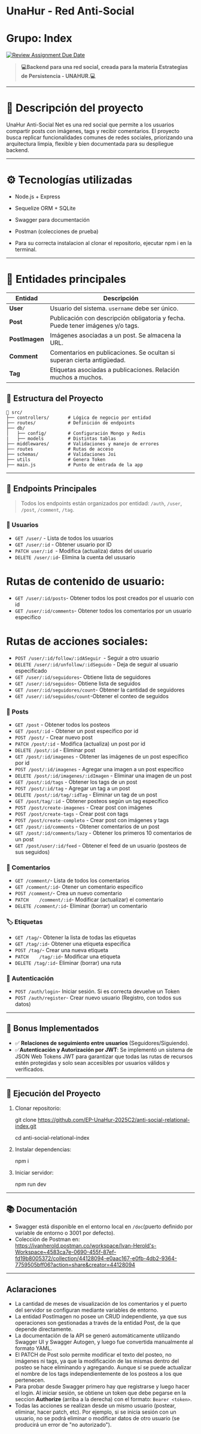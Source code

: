 
# UnaHur - Red Anti-Social
#  Grupo: Index


[![Review Assignment Due Date](https://classroom.github.com/assets/deadline-readme-button-22041afd0340ce965d47ae6ef1cefeee28c7c493a6346c4f15d667ab976d596c.svg)](https://classroom.github.com/a/F3f9PyrQ)


> **💻Backend para una red social, creada para la materia Estrategias de Persistencia - UNAHUR.💻**

---

# 📌 Descripción del proyecto

UnaHur Anti-Social Net es una red social que permite a los usuarios compartir posts con imágenes, tags y recibir comentarios. El proyecto busca replicar funcionalidades comunes de redes sociales, priorizando una arquitectura limpia, flexible y bien documentada para su despliegue backend.

---
# ⚙️ Tecnologías utilizadas

- Node.js + Express
- Sequelize ORM + SQLite
- Swagger para documentación
- Postman (colecciones de prueba)

- Para su correcta instalacion al clonar el repositorio, ejecutar npm i en la terminal.

---
# 🧱 Entidades principales

| Entidad       | Descripción                                                                 |
|---------------|-----------------------------------------------------------------------------|
| **User**      | Usuario del sistema. `username` debe ser único.                             |
| **Post**      | Publicación con descripción obligatoria y fecha. Puede tener imágenes y/o tags.      |
| **PostImagen**| Imágenes asociadas a un post. Se almacena la URL.                           |
| **Comment**   | Comentarios en publicaciones. Se ocultan si superan cierta antigüedad.      |
| **Tag**       | Etiquetas asociadas a publicaciones. Relación muchos a muchos.              |

## 📁 Estructura del Proyecto

```
📁 src/
├── controllers/       # Lógica de negocio por entidad
├── routes/            # Definición de endpoints
├── db/
│   ├── config/        # Configuración Mongo y Redis
|   ├── models         # Distintas tablas
├── middlewares/       # Validaciones y manejo de errores
├── routes             # Rutas de acceso 
├── schemas/           # Validaciones Joi
├── utils              # Genera Token    
├── main.js            # Punto de entrada de la app
```

---
## 📄 Endpoints Principales

> Todos los endpoints están organizados por entidad: `/auth`, `/user`, `/post`, `/comment`, `/tag`.

### 👤 Usuarios

- `GET /user/` - Lista de todos los usuarios
- `GET /user/:id` - Obtener usuario por ID
- `PATCH user/:id `- Modifica (actualiza) datos del usuario
- `DELETE /user/:id`- Elimina la cuenta del ususario
# Rutas de contenido de usuario:
- `GET /user/:id/posts`- Obtener todos los post creados por el usuario con id
- `GET /user/:id/comments`- Obtener todos los comentarios por un usuario especifico
# Rutas de acciones sociales:
- `POST /user/:id/follow/:idASeguir `- Seguir a otro usuario
- `DELETE /user/:id/unfollow/:idSeguido` - Deja de seguir al usuario especificado
- `GET /user/:id/seguidores`- Obtiene lista de seguidores
- `GET /user/:id/seguidos`- Obtiene lista de seguidos
- `GET /user/:id/seguidores/count`- Obtener la cantidad de seguidores
- `GET /user/:id/seguidos/count`-Obtener el conteo de seguidos

### 📝 Posts

- `GET /post` - Obtener todos los posteos
- `GET /post/:id` - Obtener un post específico por id
- `POST /post/` - Crear nuevo post
- `PATCH /post/:id` - Modifica (actualiza) un post por id
- `DELETE /post/:id` - Eliminar post
- `GET /post/:id/imagenes` - Obtener las imágenes de un post específico por id
- `POST /post/:id/imagenes` - Agregar una imagen a un post específico
- `DELETE /post/:id/imagenes/:idImagen` - Eliminar una imagen de un post
- `GET /post/:id/tags` - Obtener los tags de un post
- `POST /post/:id/tag` - Agregar un tag a un post
- `DELETE /post/:id/tag/:idTag` - Eliminar un tag de un post
- `GET /post/tag/:id` - Obtener posteos según un tag específico
- `POST /post/create-imagenes` - Crear post con imágenes
- `POST /post/create-tags` - Crear post con tags
- `POST /post/create-completo` - Crear post con imágenes y tags
- `GET /post/:id/comments` - Obtener comentarios de un post
- `GET /post/:id/comments/lazy` - Obtener los primeros 10 comentarios de un post
- `GET /post/user/:id/feed` - Obtener el feed de un usuario (posteos de sus seguidos)

### 💬 Comentarios
- `GET /comment/`- Lista de todos los comentarios 
- `GET /comment/:id`- Otener un comentario especifico
- `POST /comment/`- Crea un nuevo comentario
- `PATCH	/comment/:id`- Modificar (actualizar) el comentario
- `DELETE /comment/:id`- Eliminar (borrar) un comentario

### 🏷 Etiquetas
- `GET /tag/`- Obtener la lista de todas las etiquetas
- `GET /tag/:id`- Obtener una etiqueta especifica
- `POST /tag/`- Crear una nueva etiqueta
- `PATCH	/tag/:id`- Modificar una etiqueta
- `DELETE /tag/:id`- Eliminar (borrar) una ruta

### 🔑 Autenticación
- `POST /auth/login`- Iniciar sesión. Si es correcta devuelve un Token
- `POST /auth/register`- Crear nuevo usuario (Registro, con todos sus datos) 

---

## 🎁 Bonus Implementados

- ✅ **Relaciones de seguimiento entre usuarios** (Seguidores/Siguiendo).
- ✅**Autenticación y Autorización por JWT**: Se implementó un sistema de JSON Web Tokens JWT para garantizar que todas las rutas de recursos estén protegidas y solo sean accesibles por usuarios válidos y verificados.

---

## 🚀 Ejecución del Proyecto

1. Clonar repositorio:

   git clone https://github.com/EP-UnaHur-2025C2/anti-social-relational-index.git

   cd anti-social-relational-index


2. Instalar dependencias:
   
   npm i

3. Iniciar servidor:
   
   npm run dev
   

---

## 📚 Documentación

- Swagger está disponible en el entorno local en `/doc`(puerto definido por variable de entorno o 3001 por defecto).
- Colección de Postman en: https://ivanherold.postman.co/workspace/Ivan-Herold's-Workspace~4583ca7e-0690-455f-87ef-fd19b8005372/collection/44128094-e0aac167-e0fb-4db2-9364-7759505bff06?action=share&creator=44128094 

---

## Aclaraciones
- La cantidad de meses de visualización de los comentarios y el puerto del servidor se configuran mediante variables de entorno.
- La entidad PostImagen no posee un CRUD independiente, ya que sus operaciones son gestionadas a través de la entidad Post, de la que depende directamente.
- La documentación de la API se generó automáticamente utilizando Swagger UI y Swagger Autogen, y luego fue convertida manualmente al formato YAML.
- El PATCH de Post solo permite modificar el texto del posteo, no imágenes ni tags, ya que la modificación de las mismas dentro del posteo se hace eliminando y agregando. Aunque sí se puede actualizar el nombre de los tags independientemente de los posteos a los que pertenecen.
- Para probar desde Swagger primero hay que registrarse y luego hacer el login. Al iniciar sesión, se obtiene un token que debe pegarse en la seccion **Authorize** (arriba a la derecha) con el formato: ``Bearer <token>``.
- Todas las acciones se realizan desde un mismo usuario (postear, eliminar, hacer patch, etc). Por ejemplo, si se inicia sesión con un usuario, no se podrá eliminar o modificar datos de otro usuario (se producirá un error de "no autorizado").
